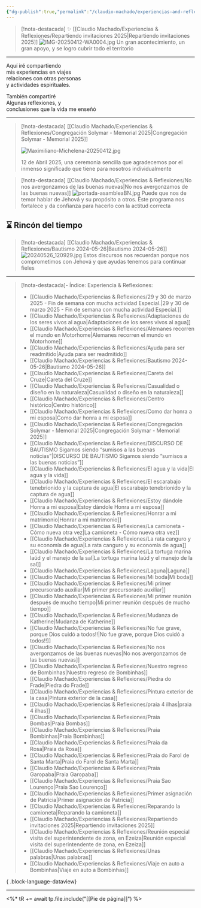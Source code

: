 ```yaml
---
{"dg-publish":true,"permalink":"/claudio-machado/experiencias-and-reflexiones/experiencias-and-reflexiones/","title":"Experiencias & Reflexiones","tags":["experiencia"]}
---
```


> [!nota-destacada] ✨ [[Claudio Machado/Experiencias & Reflexiones/Repartiendo invitaciones 2025\|Repartiendo invitaciones 2025]] 
> ![IMG-20250412-WA0004.jpg](/img/user/07%20-%20Personal/Im%C3%A1genes/IMG-20250412-WA0004.jpg)
> Un gran acontecimiento, un gran apoyo, y se logro cubrir todo el territorio


---
<div class="bienvenida">
<p>Aquí iré compartiendo<br>
mis experiencias en viajes <br>
relaciones con otras personas<BR>
y actividades espirituales.</p>

<p>También  compartiré <BR>
Algunas reflexiones, y <BR>
conclusiones que la vida me enseñó</p>
</div>

---

> [!nota-destacada] [[Claudio Machado/Experiencias & Reflexiones/Congregación Solymar - Memorial 2025\|Congregación Solymar - Memorial 2025]]
> 
>  ![Maximiliano-Michelena-20250412.jpg](/img/user/07%20-%20Personal/Im%C3%A1genes/Maximiliano-Michelena-20250412.jpg)
>  
>  12 de Abril 2025, una ceremonia sencilla que agradecemos por el inmenso significado que tiene para nosotros individualmente 

> [!nota-destacada] [[Claudio Machado/Experiencias & Reflexiones/No nos avergonzamos de las buenas nuevas\|No nos avergonzamos de las buenas nuevas]]
> ![portada-asambleaBN.jpg](/img/user/07%20-%20Personal/Im%C3%A1genes/portada-asambleaBN.jpg)
> Puede que nos de temor hablar de Jehová y su propósito a otros. Éste programa nos fortalece y da confianza para hacerlo con la actitud correcta 

## ⌛ Rincón del tiempo 

> [!nota-destacada] [[Claudio Machado/Experiencias & Reflexiones/Bautismo 2024-05-26\|Bautismo 2024-05-26]]
> ![20240526_120929.jpg](/img/user/07%20-%20Personal/Im%C3%A1genes/20240526_120929.jpg)
> Estos discursos nos recuerdan porque nos comprometimos con Jehová y que ayudas tenemos para continuar fieles 

---

>[!nota-destacada]- Índice: Experiencia & Reflexiones:
> - [[Claudio Machado/Experiencias & Reflexiones/29 y 30 de marzo 2025 - Fin de semana con mucha actividad Especial.\|29 y 30 de marzo 2025 - Fin de semana con mucha actividad Especial.]]
> - [[Claudio Machado/Experiencias & Reflexiones/Adaptaciones de los seres vivos al agua\|Adaptaciones de los seres vivos al agua]]
> - [[Claudio Machado/Experiencias & Reflexiones/Alemanes recorren el mundo en Motorhome\|Alemanes recorren el mundo en Motorhome]]
> - [[Claudio Machado/Experiencias & Reflexiones/Ayuda para ser readmitido\|Ayuda para ser readmitido]]
> - [[Claudio Machado/Experiencias & Reflexiones/Bautismo 2024-05-26\|Bautismo 2024-05-26]]
> - [[Claudio Machado/Experiencias & Reflexiones/Careta del Cruze\|Careta del Cruze]]
> - [[Claudio Machado/Experiencias & Reflexiones/Casualidad o diseño en la naturaleza\|Casualidad o diseño en la naturaleza]]
> - [[Claudio Machado/Experiencias & Reflexiones/Centro histórico\|Centro histórico]]
> - [[Claudio Machado/Experiencias & Reflexiones/Como dar honra a mi esposa\|Como dar honra a mi esposa]]
> - [[Claudio Machado/Experiencias & Reflexiones/Congregación Solymar - Memorial 2025\|Congregación Solymar - Memorial 2025]]
> - [[Claudio Machado/Experiencias & Reflexiones/DISCURSO DE BAUTISMO Sigamos siendo “sumisos a las buenas noticias”\|DISCURSO DE BAUTISMO Sigamos siendo “sumisos a las buenas noticias”]]
> - [[Claudio Machado/Experiencias & Reflexiones/El agua y la vida\|El agua y la vida]]
> - [[Claudio Machado/Experiencias & Reflexiones/El escarabajo tenebrionido y la captura de agua\|El escarabajo tenebrionido y la captura de agua]]
> - [[Claudio Machado/Experiencias & Reflexiones/Estoy dándole Honra a mi esposa\|Estoy dándole Honra a mi esposa]]
> - [[Claudio Machado/Experiencias & Reflexiones/Honrar a mi matrimonio\|Honrar a mi matrimonio]]
> - [[Claudio Machado/Experiencias & Reflexiones/La camioneta - Cómo nueva otra vez\|La camioneta - Cómo nueva otra vez]]
> - [[Claudio Machado/Experiencias & Reflexiones/La rata canguro y su economía de agua\|La rata canguro y su economía de agua]]
> - [[Claudio Machado/Experiencias & Reflexiones/La tortuga marina laúd y el manejo de la sal\|La tortuga marina laúd y el manejo de la sal]]
> - [[Claudio Machado/Experiencias & Reflexiones/Laguna\|Laguna]]
> - [[Claudio Machado/Experiencias & Reflexiones/Mi boda\|Mi boda]]
> - [[Claudio Machado/Experiencias & Reflexiones/Mi primer precursorado auxiliar\|Mi primer precursorado auxiliar]]
> - [[Claudio Machado/Experiencias & Reflexiones/Mi primer reunión después de mucho tiempo\|Mi primer reunión después de mucho tiempo]]
> - [[Claudio Machado/Experiencias & Reflexiones/Mudanza de Katherine\|Mudanza de Katherine]]
> - [[Claudio Machado/Experiencias & Reflexiones/No fue grave, porque Dios cuidó a todos!!\|No fue grave, porque Dios cuidó a todos!!]]
> - [[Claudio Machado/Experiencias & Reflexiones/No nos avergonzamos de las buenas nuevas\|No nos avergonzamos de las buenas nuevas]]
> - [[Claudio Machado/Experiencias & Reflexiones/Nuestro regreso de Bombinhas\|Nuestro regreso de Bombinhas]]
> - [[Claudio Machado/Experiencias & Reflexiones/Piedra do Frade\|Piedra do Frade]]
> - [[Claudio Machado/Experiencias & Reflexiones/Pintura exterior de la casa\|Pintura exterior de la casa]]
> - [[Claudio Machado/Experiencias & Reflexiones/praia 4 ilhas\|praia 4 ilhas]]
> - [[Claudio Machado/Experiencias & Reflexiones/Praia Bombas\|Praia Bombas]]
> - [[Claudio Machado/Experiencias & Reflexiones/Praia Bombinhas\|Praia Bombinhas]]
> - [[Claudio Machado/Experiencias & Reflexiones/Praia da Rosa\|Praia da Rosa]]
> - [[Claudio Machado/Experiencias & Reflexiones/Praia do Farol de Santa Marta\|Praia do Farol de Santa Marta]]
> - [[Claudio Machado/Experiencias & Reflexiones/Praia Garopaba\|Praia Garopaba]]
> - [[Claudio Machado/Experiencias & Reflexiones/Praia Sao Lourenço\|Praia Sao Lourenço]]
> - [[Claudio Machado/Experiencias & Reflexiones/Primer asignación de Patricia\|Primer asignación de Patricia]]
> - [[Claudio Machado/Experiencias & Reflexiones/Reparando la camioneta\|Reparando la camioneta]]
> - [[Claudio Machado/Experiencias & Reflexiones/Repartiendo invitaciones 2025\|Repartiendo invitaciones 2025]]
> - [[Claudio Machado/Experiencias & Reflexiones/Reunión especial visita del superintendente de zona, en Ezeiza\|Reunión especial visita del superintendente de zona, en Ezeiza]]
> - [[Claudio Machado/Experiencias & Reflexiones/Unas palabras\|Unas palabras]]
> - [[Claudio Machado/Experiencias & Reflexiones/Viaje en auto a Bombinhas\|Viaje en auto a Bombinhas]]
> 
{ .block-language-dataview}

---

<%* tR += await tp.file.include("[[Pie de página]]") %>
